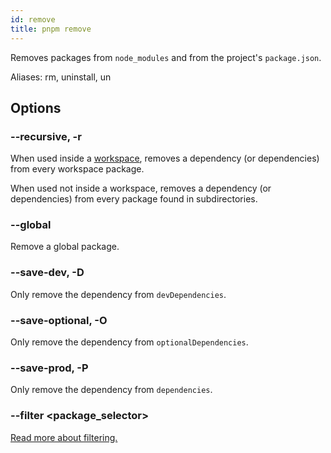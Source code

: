 ```yaml
---
id: remove
title: pnpm remove
---
```


Removes packages from `node_modules` and from the project's `package.json`.

Aliases: rm, uninstall, un

## Options

### --recursive, -r

When used inside a [workspace](../workspaces.md), removes a dependency (or
dependencies) from every workspace package.

When used not inside a workspace, removes a dependency (or dependencies) from
every package found in subdirectories.

### --global

Remove a global package.

### --save-dev, -D

Only remove the dependency from `devDependencies`.

### --save-optional, -O

Only remove the dependency from `optionalDependencies`.

### --save-prod, -P

Only remove the dependency from `dependencies`.

### --filter &lt;package_selector\>

[Read more about filtering.](../filtering.md)
